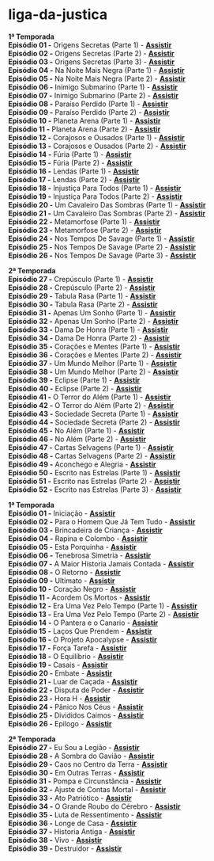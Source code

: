 # liga-da-justica

**1ª Temporada**  
**Episódio 01 -** Origens Secretas (Parte 1) - [**Assistir**](https://redecanais.cx/musicvideo.php?vid=aeaf156fd)  
**Episódio 02 -** Origens Secretas (Parte 2) - [**Assistir**](https://redecanais.cx/musicvideo.php?vid=2f2602cf6)  
**Episódio 03 -** Origens Secretas (Parte 3) - [**Assistir**](https://redecanais.cx/musicvideo.php?vid=717a3427b)  
**Episódio 04 -** Na Noite Mais Negra (Parte 1) - [**Assistir**](https://redecanais.cx/musicvideo.php?vid=f9fb7f077)  
**Episódio 05 -** Na Noite Mais Negra (Parte 2) - [**Assistir**](https://redecanais.cx/musicvideo.php?vid=cc68f5d51)  
**Episódio 06 -** Inimigo Submarino (Parte 1) - [**Assistir**](https://redecanais.cx/musicvideo.php?vid=bd3e9618e)  
**Episódio 07 -** Inimigo Submarino (Parte 2) - [**Assistir**](https://redecanais.cx/musicvideo.php?vid=aadeffc1b)  
**Episódio 08 -** Paraíso Perdido (Parte 1) - [**Assistir**](https://redecanais.cx/musicvideo.php?vid=bb1000b1c)  
**Episódio 09 -** Paraíso Perdido (Parte 2) - [**Assistir**](https://redecanais.cx/musicvideo.php?vid=33b3ea17b)  
**Episódio 10 -** Planeta Arena (Parte 1) - [**Assistir**](https://redecanais.cx/musicvideo.php?vid=2fc393185)  
**Episódio 11 -** Planeta Arena (Parte 2) - [**Assistir**](https://redecanais.cx/musicvideo.php?vid=a79457308)  
**Episódio 12 -** Corajosos e Ousados (Parte 1) - [**Assistir**](https://redecanais.cx/musicvideo.php?vid=9cf2081bf)  
**Episódio 13 -** Corajosos e Ousados (Parte 2) - [**Assistir**](https://redecanais.cx/musicvideo.php?vid=d7dbcd555)  
**Episódio 14 -** Fúria (Parte 1) - [**Assistir**](https://redecanais.cx/liga-da-justica-episodio-14-furia-parte-1_9f6bcd403.html)  
**Episódio 15 -** Fúria (Parte 2) - [**Assistir**](https://redecanais.cx/liga-da-justica-episodio-15-furia-parte-2_b5ef9ccbf.html)  
**Episódio 16 -** Lendas (Parte 1) - [**Assistir**](https://redecanais.cx/liga-da-justica-episodio-16-lendas-parte-1_63ea72b1f.html)  
**Episódio 17 -** Lendas (Parte 2) - [**Assistir**](https://redecanais.cx/liga-da-justica-episodio-17-lendas-parte-2_bd2518384.html)  
**Episódio 18 -** Injustiça Para Todos (Parte 1) - [**Assistir**](https://redecanais.cx/musicvideo.php?vid=57e2fb6b8)  
**Episódio 19 -** Injustiça Para Todos (Parte 2) - [**Assistir**](https://redecanais.cx/musicvideo.php?vid=448ada402)  
**Episódio 20 -** Um Cavaleiro Das Sombras (Parte 1) - [**Assistir**](https://redecanais.cx/musicvideo.php?vid=4fb11c6bc)  
**Episódio 21 -** Um Cavaleiro Das Sombras (Parte 2) - [**Assistir**](https://redecanais.cx/musicvideo.php?vid=2471e27ee)  
**Episódio 22 -** Metamorfose (Parte 1) - [**Assistir**](https://redecanais.cx/musicvideo.php?vid=39fb8e8d0)  
**Episódio 23 -** Metamorfose (Parte 2) - [**Assistir**](https://redecanais.cx/musicvideo.php?vid=562bc6e23)  
**Episódio 24 -** Nos Tempos De Savage (Parte 1) - [**Assistir**](https://redecanais.cx/musicvideo.php?vid=3b5bfccda)  
**Episódio 25 -** Nos Tempos De Savage (Parte 2) - [**Assistir**](https://redecanais.cx/liga-da-justica-episodio-25-nos-tempos-de-savage-parte-2_c878dd0ed.html)  
**Episódio 26 -** Nos Tempos De Savage (Parte 3) - [**Assistir**](https://redecanais.cx/liga-da-justica-episodio-26-nos-tempos-de-savage-parte-3_9c0b5d297.html)  

**2ª Temporada**  
**Episódio 27 -** Crepúsculo (Parte 1) - [**Assistir**](https://redecanais.cx/musicvideo.php?vid=575fb22d0)  
**Episódio 28 -** Crepúsculo (Parte 2) - [**Assistir**](https://redecanais.cx/musicvideo.php?vid=6d280d0da)  
**Episódio 29 -** Tabula Rasa (Parte 1) - [**Assistir**](https://redecanais.cx/musicvideo.php?vid=eb08aea55)  
**Episódio 30 -** Tabula Rasa (Parte 2) - [**Assistir**](https://redecanais.cx/musicvideo.php?vid=5bab1ae5a)  
**Episódio 31 -** Apenas Um Sonho (Parte 1) - [**Assistir**](https://redecanais.cx/musicvideo.php?vid=52e6d1b4d)  
**Episódio 32 -** Apenas Um Sonho (Parte 2) - [**Assistir**](https://redecanais.cx/musicvideo.php?vid=bae9e90aa)  
**Episódio 33 -** Dama De Honra (Parte 1) - [**Assistir**](https://redecanais.cx/musicvideo.php?vid=1ca35e32b)  
**Episódio 34 -** Dama De Honra (Parte 2) - [**Assistir**](https://redecanais.cx/musicvideo.php?vid=38a04a86d)  
**Episódio 35 -** Corações e Mentes (Parte 1) - [**Assistir**](https://redecanais.cx/musicvideo.php?vid=a973772a8)  
**Episódio 36 -** Corações e Mentes (Parte 2) - [**Assistir**](https://redecanais.cx/musicvideo.php?vid=26426fdcf)  
**Episódio 37 -** Um Mundo Melhor (Parte 1) - [**Assistir**](https://redecanais.cx/musicvideo.php?vid=d4abfe9b5)  
**Episódio 38 -** Um Mundo Melhor (Parte 2) - [**Assistir**](https://redecanais.cx/musicvideo.php?vid=998f5ef89)  
**Episódio 39 -** Eclipse (Parte 1) - [**Assistir**](https://redecanais.cx/musicvideo.php?vid=4cfd86eef)  
**Episódio 40 -** Eclipse (Parte 2) - [**Assistir**](https://redecanais.cx/musicvideo.php?vid=2b4969690)  
**Episódio 41 -** O Terror do Além (Parte 1) - [**Assistir**](https://redecanais.cx/musicvideo.php?vid=19887c353)  
**Episódio 42 -** O Terror do Além (Parte 2) - [**Assistir**](https://redecanais.cx/musicvideo.php?vid=486922aa6)  
**Episódio 43 -** Sociedade Secreta (Parte 1) - [**Assistir**](https://redecanais.cx/musicvideo.php?vid=1c964880e)  
**Episódio 44 -** Sociedade Secreta (Parte 2) - [**Assistir**](https://redecanais.cx/musicvideo.php?vid=7a5f8f1f4)  
**Episódio 45 -** No Além (Parte 1) - [**Assistir**](https://redecanais.cx/musicvideo.php?vid=b2dc189ea)  
**Episódio 46 -** No Além (Parte 2) - [**Assistir**](https://redecanais.cx/musicvideo.php?vid=99e1fdf25)  
**Episódio 47 -** Cartas Selvagens (Parte 1) - [**Assistir**](https://redecanais.cx/musicvideo.php?vid=e9a3696bd)  
**Episódio 48 -** Cartas Selvagens (Parte 2) - [**Assistir**](https://redecanais.cx/musicvideo.php?vid=928c6b5e5)  
**Episódio 49 -** Aconchego e Alegria - [**Assistir**](https://redecanais.cx/musicvideo.php?vid=20ac20957)  
**Episódio 50 -** Escrito nas Estrelas (Parte 1) - [**Assistir**](https://redecanais.cx/musicvideo.php?vid=4c9c455de)  
**Episódio 51 -** Escrito nas Estrelas (Parte 2) - [**Assistir**](https://redecanais.cx/musicvideo.php?vid=56c79a28c)  
**Episódio 52 -** Escrito nas Estrelas (Parte 3) - [**Assistir**](https://redecanais.cx/musicvideo.php?vid=c6114450c)  


**1ª Temporada**  
**Episódio 01 -** Iniciação - [**Assistir**](https://redecanais.cx/musicvideo.php?vid=864dd9348)  
**Episódio 02 -** Para o Homem Que Já Tem Tudo - [**Assistir**](https://redecanais.cx/musicvideo.php?vid=90c82f2a1)  
**Episódio 03 -** Brincadeira de Criança - [**Assistir**](https://redecanais.cx/musicvideo.php?vid=9ccce9d0b)  
**Episódio 04 -** Rapina e Colombo - [**Assistir**](https://redecanais.cx/musicvideo.php?vid=dcb9f66c0)  
**Episódio 05 -** Esta Porquinha - [**Assistir**](https://redecanais.cx/musicvideo.php?vid=735947fa4)  
**Episódio 06 -** Tenebrosa Simetria - [**Assistir**](https://redecanais.cx/musicvideo.php?vid=93d33a803)  
**Episódio 07 -** A Maior Historia Jamais Contada - [**Assistir**](https://redecanais.cx/musicvideo.php?vid=a8a340ab6)  
**Episódio 08 -** O Retorno - [**Assistir**](https://redecanais.cx/musicvideo.php?vid=0b5995900)  
**Episódio 09 -** Ultimato - [**Assistir**](https://redecanais.cx/musicvideo.php?vid=cde1febe4)  
**Episódio 10 -** Coração Negro - [**Assistir**](https://redecanais.cx/musicvideo.php?vid=211d2b415)  
**Episódio 11 -** Acordem Os Mortos - [**Assistir**](https://redecanais.cx/musicvideo.php?vid=3c058e5b3)  
**Episódio 12 -** Era Uma Vez Pelo Tempo (Parte 1) - [**Assistir**](https://redecanais.cx/musicvideo.php?vid=6274cc383)  
**Episódio 13 -** Era Uma Vez Pelo Tempo (Parte 2) - [**Assistir**](https://redecanais.cx/musicvideo.php?vid=534aed8e3)  
**Episódio 14 -** O Pantera e o Canario - [**Assistir**](https://redecanais.cx/musicvideo.php?vid=3326e9720)  
**Episódio 15 -** Laços Que Prendem - [**Assistir**](https://redecanais.cx/musicvideo.php?vid=896da2053)  
**Episódio 16 -** O Projeto Apocalypse - [**Assistir**](https://redecanais.cx/musicvideo.php?vid=98100035f)  
**Episódio 17 -** Força Tarefa - [**Assistir**](https://redecanais.cx/musicvideo.php?vid=5e5663892)  
**Episódio 18 -** O Equilíbrio - [**Assistir**](https://redecanais.cx/musicvideo.php?vid=be3ee139f)  
**Episódio 19 -** Casais - [**Assistir**](https://redecanais.cx/musicvideo.php?vid=adaa4639f)  
**Episódio 20 -** Embate - [**Assistir**](https://redecanais.cx/musicvideo.php?vid=d9d6976c6)  
**Episódio 21 -** Luar de Caçada - [**Assistir**](https://redecanais.cx/musicvideo.php?vid=ecd6766ef)  
**Episódio 22 -** Disputa de Poder - [**Assistir**](https://redecanais.cx/musicvideo.php?vid=01f7eecef)  
**Episódio 23 -** Hora H - [**Assistir**](https://redecanais.cx/musicvideo.php?vid=773ca0d29)  
**Episódio 24 -** Pânico Nos Céus - [**Assistir**](https://redecanais.cx/musicvideo.php?vid=9d53381e1)  
**Episódio 25 -** Divididos Caimos - [**Assistir**](https://redecanais.cx/musicvideo.php?vid=65f68bb4a)  
**Episódio 26 -** Epilogo - [**Assistir**](https://redecanais.cx/musicvideo.php?vid=23e0ef084)  

**2ª Temporada**  
**Episódio 27 -** Eu Sou a Legião - [**Assistir**](https://redecanais.cx/musicvideo.php?vid=165f64eb2)  
**Episódio 28 -** A Sombra do Gavião - [**Assistir**](https://redecanais.cx/musicvideo.php?vid=4931ed3bf)  
**Episódio 29 -** Caos no Centro da Terra - [**Assistir**](https://redecanais.cx/musicvideo.php?vid=0f58d61ea)  
**Episódio 30 -** Em Outras Terras - [**Assistir**](https://redecanais.cx/musicvideo.php?vid=9b3257d5e)  
**Episódio 31 -** Pompa e Circunstância - [**Assistir**](https://redecanais.cx/musicvideo.php?vid=ca9641e65)  
**Episódio 32 -** Ajuste de Contas Mortal - [**Assistir**](https://redecanais.cx/musicvideo.php?vid=9bb02568a)  
**Episódio 33 -** Ato Patriótico - [**Assistir**](https://redecanais.cx/musicvideo.php?vid=01ba62c36)  
**Episódio 34 -** O Grande Roubo do Cérebro - [**Assistir**](https://redecanais.cx/musicvideo.php?vid=ad91f5b61)  
**Episódio 35 -** Luta de Ressentimento - [**Assistir**](https://redecanais.cx/musicvideo.php?vid=11569b2ef)  
**Episódio 36 -** Longe de Casa - [**Assistir**](https://redecanais.cx/musicvideo.php?vid=f895d5f8b)  
**Episódio 37 -** Historia Antiga - [**Assistir**](https://redecanais.cx/musicvideo.php?vid=2aac0b4ac)  
**Episódio 38 -** Vivo - [**Assistir**](https://redecanais.cx/musicvideo.php?vid=d1baaa61a)  
**Episódio 39 -** Destruidor - [**Assistir**](https://redecanais.cx/musicvideo.php?vid=4d4b57d41)
